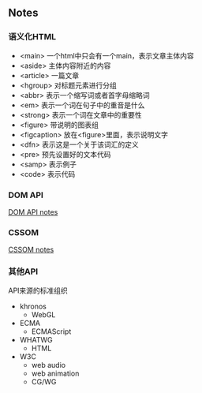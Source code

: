 ## Notes

### 语义化HTML

- &lt;main&gt; 一个html中只会有一个main，表示文章主体内容
- &lt;aside&gt; 主体内容附近的内容
- &lt;article&gt; 一篇文章
- &lt;hgroup&gt; 对标题元素进行分组
- &lt;abbr&gt; 表示一个缩写词或者首字母缩略词
- &lt;em&gt; 表示一个词在句子中的重音是什么
- &lt;strong&gt; 表示一个词在文章中的重要性
- &lt;figure&gt; 带说明的图表组
- &lt;figcaption&gt; 放在&lt;figure&gt;里面，表示说明文字
- &lt;dfn&gt; 表示这是一个关于该词汇的定义
- &lt;pre&gt; 预先设置好的文本代码
- &lt;samp&gt; 表示例子
- &lt;code&gt; 表示代码

### DOM API
[DOM API notes](https://www.yuque.com/docs/share/631d1bb5-291d-4979-90a5-2496dc2dac28?#)

### CSSOM
[CSSOM notes](https://www.yuque.com/docs/share/d6666766-7e06-4716-ad73-3cb4ef173e57?#)

### 其他API
API来源的标准组织
- khronos 
  - WebGL
- ECMA 
  - ECMAScript
- WHATWG 
  - HTML
- W3C 
  - web audio
  - web animation
  - CG/WG

